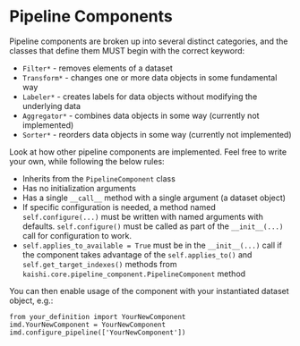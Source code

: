 # Pipeline Components
Pipeline components are broken up into several distinct categories, and the classes that define them MUST begin with the correct keyword:
* `Filter*` - removes elements of a dataset
* `Transform*` - changes one or more data objects in some fundamental way
* `Labeler*` - creates labels for data objects without modifying the underlying data
* `Aggregator*` - combines data objects in some way (currently not implemented)
* `Sorter*` - reorders data objects in some way (currently not implemented)

Look at how other pipeline components are implemented. Feel free to write your own, while following the below rules:
* Inherits from the `PipelineComponent` class
* Has no initialization arguments
* Has a single `__call__` method with a single argument (a dataset object)
* If specific configuration is needed, a method named `self.configure(...)` must be written with named arguments with defaults. `self.configure()` must be called as part of the `__init__(...)` call for configuration to work.
* `self.applies_to_available = True` must be in the `__init__(...)` call if the component takes advantage of the `self.applies_to()` and `self.get_target_indexes()` methods from `kaishi.core.pipeline_component.PipelineComponent` method

You can then enable usage of the component with your instantiated dataset object, e.g.:
```
from your_definition import YourNewComponent
imd.YourNewComponent = YourNewComponent
imd.configure_pipeline(['YourNewComponent'])
```
